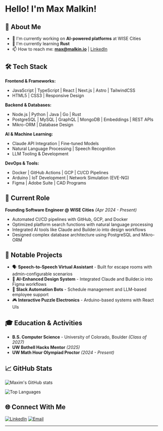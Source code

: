 # Hello! I'm Max Malkin!

## 🚀 About Me
- 🔭 I'm currently working on **AI-powered platforms** at WISE Cities
- 🌱 I'm currently learning **Rust**
- 📫 How to reach me: **max@malkin.io** | [LinkedIn](https://linkedin.com/in/mmalkin0)

## 🛠 Tech Stack
**Frontend & Frameworks:**
- JavaScript | TypeScript | React | Next.js | Astro | TailwindCSS
- HTML5 | CSS3 | Responsive Design

**Backend & Databases:**
- Node.js | Python | Java | Go | Rust
- PostgreSQL | MySQL | GraphQL | MongoDB | Embeddings | REST APIs
- Mikro-ORM | Database Design

**AI & Machine Learning:**
- Claude API Integration | Fine-tuned Models
- Natural Language Processing | Speech Recognition
- LLM Tooling & Development

**DevOps & Tools:**
- Docker | GitHub Actions | GCP | CI/CD Pipelines
- Arduino | IoT Development | Network Simulation (EVE-NG)
- Figma | Adobe Suite | CAD Programs

## 💼 Current Role
**Founding Software Engineer @ WISE Cities** *(Apr 2024 - Present)*
- Automated CI/CD pipelines with GitHub, GCP, and Docker
- Optimized platform search functions with natural language processing
- Integrated AI tools like Claude and Builder.io into design workflows
- Designed complex database architecture using PostgreSQL and Mikro-ORM

## 🎯 Notable Projects
- 🗣️ **Speech-to-Speech Virtual Assistant** - Built for escape rooms with admin-configurable scenarios
- 🤖 **AI-Enhanced Design System** - Integrated Claude and Builder.io into Figma workflows
- 📱 **Slack Automation Bots** - Schedule management and LLM-based employee support
- 🎮 **Interactive Puzzle Electronics** - Arduino-based systems with React UIs

## 🎓 Education & Activities
- **B.S. Computer Science** - University of Colorado, Boulder *(Class of 2027)*
- **UW Bothell Hacks Mentor** *(2025)*
- **UW Math Hour Olympiad Proctor** *(2024 - Present)*

## 📈 GitHub Stats
![Maxim's GitHub stats](https://github-readme-stats.vercel.app/api?username=maxmalkin&show_icons=true&theme=radical)

![Top Languages](https://github-readme-stats.vercel.app/api/top-langs/?username=maxmalkin&layout=compact&theme=radical)

## 🌐 Connect With Me
[![LinkedIn](https://img.shields.io/badge/LinkedIn-0077B5?style=for-the-badge&logo=linkedin&logoColor=white)](https://linkedin.com/in/mmalkin0)
[![Email](https://img.shields.io/badge/Email-D14836?style=for-the-badge&logo=gmail&logoColor=white)](mailto:max@malkin.io)

---
